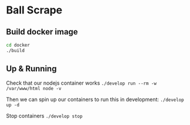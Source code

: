 # Ball Scrape

## Build docker image
```bash
cd docker
./build
```

## Up & Running

Check that our nodejs container works
`./develop run --rm -w /var/www/html node -v`

Then we can spin up our containers to run this in development:
`./develop up -d`

Stop containers
`./develop stop`
